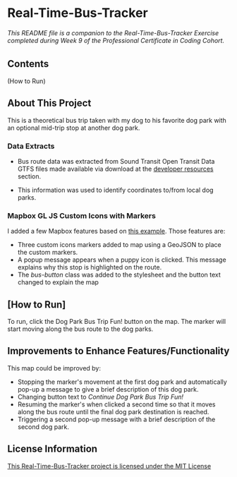 # Real-Time-Bus-Tracker

###### This README file is a companion to the Real-Time-Bus-Tracker Exercise completed during Week 9 of the Professional Certificate in Coding Cohort. 
## Contents
(How to Run)

## About This Project
This is a theoretical bus trip taken with my dog to his favorite dog park with an optional mid-trip stop at another dog park. 

### Data Extracts
* Bus route data was extracted from Sound Transit Open Transit Data GTFS files made available via download at the [developer resources](http://www.soundtransit.org/Developer-resources/Data-downloads) section.

* This information was used to identify coordinates to/from local dog parks. 

### Mapbox GL JS Custom Icons with Markers
I added a few Mapbox features based on [this example](https://docs.mapbox.com/mapbox-gl-js/example/custom-marker-icons/). Those features are:
* Three custom icons markers added to map using a GeoJSON to place the custom markers. 
* A popup message appears when a puppy icon is clicked. This message explains why this stop is highlighted on the route.
* The *bus-button* class was added to the stylesheet and the button text changed to explain the map 

## [How to Run]
To run, click the Dog Park Bus Trip Fun! button on the map. The marker will start moving along the bus route to the dog parks.

## Improvements to Enhance Features/Functionality
This map could be improved by:
* Stopping the marker's movement at the first dog park and automatically pop-up a message to give a brief description of this dog park. 
* Changing button text to *Continue Dog Park Bus Trip Fun!* 
* Resuming the marker's when clicked a second time so that it moves along the bus route until the final dog park destination is reached.
* Triggering a second pop-up message with a brief description of the second dog park. 

## License Information
[This Real-Time-Bus-Tracker project is licensed under the MIT License](https://github.com/wkbw/Real-Time-Bus-Tracker#:~:text=Commit%20time-,LICENSE,-Initial%20commit)
